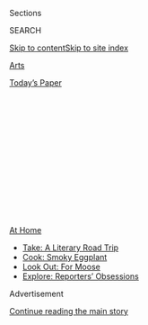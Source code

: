 <div id="app">

<div>

<div>

<div>

<div class="NYTAppHideMasthead css-1q2w90k e1suatyy0">

<div class="section css-ui9rw0 e1suatyy2">

<div class="css-eph4ug er09x8g0">

<div class="css-6n7j50">

</div>

<span class="css-1dv1kvn">Sections</span>

<div class="css-10488qs">

<span class="css-1dv1kvn">SEARCH</span>

</div>

[Skip to content](#site-content)[Skip to site
index](#site-index)

</div>

<div id="masthead-section-label" class="css-1wr3we4 eaxe0e00">

[Arts](https://www.nytimes.com/section/arts)

</div>

<div class="css-10698na e1huz5gh0">

</div>

</div>

<div id="masthead-bar-one" class="section hasLinks css-15hmgas e1csuq9d3">

<div class="css-uqyvli e1csuq9d0">

</div>

<div class="css-1uqjmks e1csuq9d1">

</div>

<div class="css-9e9ivx">

[](https://myaccount.nytimes.com/auth/login?response_type=cookie&client_id=vi)

</div>

<div class="css-1bvtpon e1csuq9d2">

[Today’s
Paper](https://www.nytimes.com/section/todayspaper)

</div>

</div>

</div>

</div>

<div data-aria-hidden="false">

<div id="site-content" data-role="main">

<div>

<div class="css-1aor85t" style="opacity:0.000000001;z-index:-1;visibility:hidden">

<div class="css-1hqnpie">

<div class="css-epjblv">

<span class="css-17xtcya">[Arts](/section/arts)</span><span class="css-x15j1o">|</span><span class="css-fwqvlz">7
Things to Do This
Weekend</span>

</div>

<div class="css-k008qs">

<div class="css-1iwv8en">

<span class="css-18z7m18"></span>

<div>

</div>

</div>

<span class="css-1n6z4y">https://nyti.ms/3ffPijF</span>

<div class="css-1705lsu">

<div class="css-4xjgmj">

<div class="css-4skfbu" data-role="toolbar" data-aria-label="Social Media Share buttons, Save button, and Comments Panel with current comment count" data-testid="share-tools">

  - 
  - 
  - 
  - 
    
    <div class="css-6n7j50">
    
    </div>

  - 

</div>

</div>

</div>

</div>

</div>

</div>

<div id="NYT_TOP_BANNER_REGION" class="css-13pd83m">

<div>

<div id="maps-athome-menu" class="section interactive-content interactive-size-medium css-1edisqu">

<div class="css-17ih8de interactive-body">

<div class="at-home-nav__innerContainer">

<div class="at-home-nav__title">

[At
Home](https://www.nytimes.com/spotlight/at-home?action=click&pgtype=Article&state=default&region=TOP_BANNER&context=at_home_menu)

</div>

  - [Take: A Literary Road
    Trip](https://www.nytimes.com/2020/07/28/books/time-for-a-literary-road-trip.html?action=click&pgtype=Article&state=default&region=TOP_BANNER&context=at_home_menu)
  - [Cook: Smoky
    Eggplant](https://www.nytimes.com/2020/07/29/magazine/bored-with-your-home-cooking-some-smoky-eggplant-will-fix-that.html?action=click&pgtype=Article&state=default&region=TOP_BANNER&context=at_home_menu)
  - [Look Out: For
    Moose](https://www.nytimes.com/2020/07/27/travel/moose-michigan-isle-royale.html?action=click&pgtype=Article&state=default&region=TOP_BANNER&context=at_home_menu)
  - [Explore: Reporters’
    Obsessions](https://www.nytimes.com/interactive/2020/at-home/even-more-reporters-editors-diaries-lists-recommendations.html?action=click&pgtype=Article&state=default&region=TOP_BANNER&context=at_home_menu)

</div>

</div>

</div>

</div>

</div>

<div id="top-wrapper" class="css-1sy8kpn">

<div id="top-slug" class="css-l9onyx">

Advertisement

</div>

[Continue reading the main
story](#after-top)

<div class="ad top-wrapper" style="text-align:center;height:100%;display:block;min-height:250px">

<div id="top" class="place-ad" data-position="top" data-size-key="top">

</div>

</div>

<div id="after-top">

</div>

</div>

<div>

<div id="sponsor-wrapper" class="css-1hyfx7x">

<div id="sponsor-slug" class="css-19vbshk">

Supported by

</div>

[Continue reading the main
story](#after-sponsor)

<div id="sponsor" class="ad sponsor-wrapper" style="text-align:center;height:100%;display:block">

</div>

<div id="after-sponsor">

</div>

</div>

<div class="css-186x18t">

Weekend Roundup

</div>

<div class="css-1vkm6nb ehdk2mb0">

# 7 Things to Do This Weekend

</div>

How can you get your cultural fix when many arts institutions remain
closed? Our writers offer suggestions for what to listen to and watch.

<div class="css-bn0qp euiyums0">

July 30,
2020

<div class="css-4xjgmj">

<div class="css-d8bdto" data-role="toolbar" data-aria-label="Social Media Share buttons, Save button, and Comments Panel with current comment count" data-testid="share-tools">

  - 
  - 
  - 
  - 
    
    <div class="css-6n7j50">
    
    </div>

  - 

</div>

</div>

</div>

</div>

<div class="section meteredContent css-1r7ky0e" name="articleBody" itemprop="articleBody">

<div class="css-1fanzo5 StoryBodyCompanionColumn">

<div class="css-53u6y8">

Pop MUSIC

## Queen Bey Unveils ‘Black Is King’

</div>

</div>

<div class="css-79elbk" data-testid="photoviewer-wrapper">

<div class="css-z3e15g" data-testid="photoviewer-wrapper-hidden">

</div>

<div class="css-1a48zt4 ehw59r15" data-testid="photoviewer-children">

![<span class="css-16f3y1r e13ogyst0" data-aria-hidden="true">Beyoncé in
a scene from “Black Is King,” her latest visual album. It debuts Friday
on
Disney+.</span><span class="css-cnj6d5 e1z0qqy90" itemprop="copyrightHolder"><span class="css-1ly73wi e1tej78p0">Credit...</span><span>Travis
Matthews</span></span>](https://static01.nyt.com/images/2020/07/30/arts/30wkd-arts-roundup-pop/merlin_175066431_37817126-f8c9-4f9b-a5ee-e748d85b1972-articleLarge.jpg?quality=75&auto=webp&disable=upscale)

</div>

</div>

<div class="css-1fanzo5 StoryBodyCompanionColumn">

<div class="css-53u6y8">

Madonna beat Beyoncé to the title “Queen of Pop,” but Beyoncé’s more
open-ended honorific, “Queen Bey,” turned out to be quite fitting: These
days, she hardly limits herself to just the one medium. Since 2013’s
self-titled LP, her albums have been cinematic feats as much as musical
events. Her latest opus, due out on Friday, is [“Black Is
King,”](https://disneyplusoriginals.disney.com/movie/black-is-king) a
visual corollary to last year’s album, [“The Lion King: The
Gift”](https://www.youtube.com/watch?v=XnDdyeOaXy0&list=OLAK5uy_nkj8U4dj1uSMUhZsAp0R3TpYH0xWvbcPc)
— itself a companion to Disney’s [blockbuster
remake](https://www.nytimes.com/2019/07/11/movies/the-lion-king-review.html)
of the 1994 animated classic.

A new chapter in her ongoing project of foregrounding Black experience
in her work, the film represents the collaborative efforts of more than
a dozen co-directors, including the Ghanaian filmmaker Blitz Bazawule
([“The Burial of
Kojo”](https://www.nytimes.com/2019/03/28/movies/the-burial-of-kojo-review.html))
and Ibra Ake, Donald Glover’s longtime creative collaborator. And like
the album that inspired it, “Black Is King” boasts an all-star cast that
includes Naomi Campbell, Lupita Nyong’o, Kelly Rowland, Pharrell
Williams and Jay-Z.

“Black Is King” premieres on Disney+ as part of an exclusive
distribution deal that will bring the film to many countries in Africa.
The combined might of three cultural juggernauts — Beyoncé, Disney and
its leonine (and most profitable) franchise — should make for a truly
spectacular global celebration of “the breadth and beauty of Black
ancestry,” to borrow Beyoncé’s
[words](https://www.instagram.com/p/CCAMxfrHjAL/).  
*OLIVIA HORN*

</div>

</div>

<div class="css-1fanzo5 StoryBodyCompanionColumn">

<div class="css-53u6y8">

Art &
Museums

## Quilts With Stories to Tell

</div>

</div>

<div class="css-79elbk" data-testid="photoviewer-wrapper">

<div class="css-z3e15g" data-testid="photoviewer-wrapper-hidden">

</div>

<div class="css-1a48zt4 ehw59r15" data-testid="photoviewer-children">

<div class="css-1xdhyk6 erfvjey0">

<span class="css-1ly73wi e1tej78p0">Image</span>

<div class="css-zjzyr8">

<div data-testid="lazyimage-container" style="height:604.4888888888889px">

</div>

</div>

</div>

<span class="css-16f3y1r e13ogyst0" data-aria-hidden="true">Bisa
Butler’s “Broom Jumpers” (2019), on view at the Katonah Museum of Art
until Oct.
4.</span><span class="css-cnj6d5 e1z0qqy90" itemprop="copyrightHolder"><span class="css-1ly73wi e1tej78p0">Credit...</span><span>Mount
Holyoke College Art Museum</span></span>

</div>

</div>

<div class="css-1fanzo5 StoryBodyCompanionColumn">

<div class="css-53u6y8">

Bisa Butler’s work originates from the idea of absence. The subjects for
her quilts tend to be anonymous, sometimes given little more than a
designation of “Negro,” which is the search term she plugged into one of
the Library of Congress’s photographic databases to find some of her
source material.

Fusing figuration with collage for the pieces in her current exhibition
at the Katonah Museum of Art, [“Bisa Butler:
Portraits,”](http://www.katonahmuseum.org/exhibitions/) she used
vividly patterned African fabrics to create large-scale images of Black
people, reconstructing their stories and seemingly riffing on a Black
tradition of oral histories that take shape through their retelling. Her
work evokes the poignant, generations-old legacy of quilting in the
Black community, made famous by the [women of Gee’s
Bend](https://www.soulsgrowndeep.org/gees-bend-quiltmakers).

The [Katonah Museum of Art](http://www.katonahmuseum.org/), about 45
miles north of New York City, has reopened, so you can see the show in
person through Oct. 4, or you can visit the museum’s website, whose
offerings include a virtual walk-through of the galleries. [On Sunday
at 4
p.m.](http://www.katonahmuseum.org/programs-and-events/BisaButler-Virtual-BisaButler-LiveInConversation/)
Eastern time, Butler will talk with the museum’s executive director,
Michael Gitlitz, in a Zoom session available to the public for $5; the
proceeds will benefit Black Lives Matter. The discussion will focus on
her works and their influences — those who have names, and the many
others who do not.  
*MELISSA
SMITH*

Theater

## Soundwalking Through the Graveyard

</div>

</div>

<div class="css-79elbk" data-testid="photoviewer-wrapper">

<div class="css-z3e15g" data-testid="photoviewer-wrapper-hidden">

</div>

<div class="css-1a48zt4 ehw59r15" data-testid="photoviewer-children">

<div class="css-1xdhyk6 erfvjey0">

<span class="css-1ly73wi e1tej78p0">Image</span>

<div class="css-zjzyr8">

<div data-testid="lazyimage-container" style="height:257.77777777777777px">

</div>

</div>

</div>

<span class="css-16f3y1r e13ogyst0" data-aria-hidden="true">Gelsey Bell
and Joseph White’s immersive audio project “Cairns” takes you on a tour
of Green-Wood
Cemetery.</span><span class="css-cnj6d5 e1z0qqy90" itemprop="copyrightHolder"><span class="css-1ly73wi e1tej78p0">Credit...</span><span>Sarah
Blesener for The New York Times</span></span>

</div>

</div>

<div class="css-1fanzo5 StoryBodyCompanionColumn">

<div class="css-53u6y8">

For many Brooklynites, Green-Wood Cemetery has emerged as a welcome
oasis over the past few months; the setting, free of exercise
enthusiasts, offers breathing space and quiet. Now, Gelsey Bell and
Joseph White’s immersive audio project “Cairns” will take visitors on a
self-guided tour that not only respects the cemetery’s tranquillity but
also preserves social distancing.

</div>

</div>

<div class="css-1fanzo5 StoryBodyCompanionColumn">

<div class="css-53u6y8">

Bell wrote and narrated the track, and composed the music with White.
Her involvement makes “Cairns” particularly intriguing: In recent years,
she has emerged as one of New York’s most adventurous musicians, leading
visitors through the Museum of Modern Art’s Fluxus sound collection one
day and appearing in the Dave Malloy musicals “Natasha, Pierre & the
Great Comet of 1812” and “Ghost Quartet” the next.

You can download “Cairns” (available for $7 starting Friday) from
[Bell’s Bandcamp page](https://gelseybell.bandcamp.com/album/cairns)
and the website of the performing arts center
[HERE](http://here.org/events/), which commissioned the piece. Then head
to Green-Wood’s Sunset Park entrance, on Fourth Avenue and 35th Street,
and amble along as directed. Expect to drop by some of Green-Wood’s
notable, if undersung, views and burial sites, including those of the
19th-century Native American performer Do-Hum-Me and Susan S. McKinney
Steward, New York’s first Black female doctor.

Not near Green-Wood? You can listen from home and be transported.  
*ELISABETH
VINCENTELLI*

Dance

## Candid Talk on Cunningham’s Company

</div>

</div>

<div class="css-79elbk" data-testid="photoviewer-wrapper">

<div class="css-z3e15g" data-testid="photoviewer-wrapper-hidden">

</div>

<div class="css-1a48zt4 ehw59r15" data-testid="photoviewer-children">

<div class="css-1xdhyk6 erfvjey0">

<span class="css-1ly73wi e1tej78p0">Image</span>

<div class="css-zjzyr8">

<div data-testid="lazyimage-container" style="height:389.8888888888889px">

</div>

</div>

</div>

<span class="css-16f3y1r e13ogyst0" data-aria-hidden="true">Rashaun
Mitchell performing Merce Cunningham’s “Antic Meet” in
2011. </span><span class="css-cnj6d5 e1z0qqy90" itemprop="copyrightHolder"><span class="css-1ly73wi e1tej78p0">Credit...</span><span>Andrea
Mohin/The New York Times</span></span>

</div>

</div>

<div class="css-1fanzo5 StoryBodyCompanionColumn">

<div class="css-53u6y8">

The weekly podcast [“Dance and Stuff,”](https://www.danceandstuff.com/)
hosted by the artists [Jack Ferver and Reid
Bartelme](https://www.nytimes.com/2020/05/05/arts/dance/reid-bartelme-jack-ferver-podcast.html),
is full of spirited conversation with performers, choreographers and
others working in dance. But a recent pair of episodes struck a deeper
chord.

A few weeks ago, Ferver and Bartelme released a two-part interview with
three of the four Black dancers ever to join the Merce Cunningham Dance
Company in that institution’s nearly 60 years: Gus Solomons Jr., Michael
Cole and Rashaun Mitchell. (The fourth, [Ulysses
Dove](https://charlierose.com/videos/15779), died in 1996.)

In [the first
part](https://anchor.fm/danceandstuff/episodes/Episode-159-With-Gus-Solomons--Jr---Michael-Cole--and-Rashaun-Mitchell-eg322s),
the dancers share their personal stories of discovering and pursuing
Cunningham’s work. In [the
second](https://anchor.fm/danceandstuff/episodes/Episode-160-Dancing-for-Merce-Cunningham-eg7ed4),
they speak in greater depth about being the only Black company member at
a given time (their tenures never overlapped) and the broader
implications of the company’s whiteness.

</div>

</div>

<div class="css-1fanzo5 StoryBodyCompanionColumn">

<div class="css-53u6y8">

The candid, cross-generational dialogue sheds light on dimensions of
Cunningham’s legacy too rarely discussed on the record. And it’s easy to
complement these podcasts with videos. A few places to start: Learn more
about Solomons in the web series “Mondays With Merce” (he’s featured in
[Episode 14](https://www.youtube.com/watch?v=_rRKRX0U6NA)); see Cole in
[“Beach Birds for
Camera,”](https://dancecapsules.mercecunningham.org/overview.cfm?capid=46030)
accessible through the Dance Capsules section of mercecunningam.org; and
watch
[“Tesseract,”](https://www.ontheboards.tv/performances/tesseract-o)
Mitchell’s collaboration with Silas Riener and Charles Atlas, at
OntheBoards.tv.  
*SIOBHAN
BURKE*

KIDS

## Standing Up to Prejudice

</div>

</div>

<div class="css-79elbk" data-testid="photoviewer-wrapper">

<div class="css-z3e15g" data-testid="photoviewer-wrapper-hidden">

</div>

<div class="css-1a48zt4 ehw59r15" data-testid="photoviewer-children">

<div class="css-1xdhyk6 erfvjey0">

<span class="css-1ly73wi e1tej78p0">Image</span>

<div class="css-zjzyr8">

<div data-testid="lazyimage-container" style="height:216.5333333333333px">

</div>

</div>

</div>

<span class="css-16f3y1r e13ogyst0" data-aria-hidden="true">Davied
Morales, center, as Jelani in “A Kids Play About Racism,” with,
clockwise from bottom left, Isaiah Christopher-Lord Harris, Regan Sims,
Moses Goods, Jessenia Ingram, Rapheal Hamilton and Angel
Adedokun.</span><span class="css-cnj6d5 e1z0qqy90" itemprop="copyrightHolder"><span class="css-1ly73wi e1tej78p0">Credit...</span><span>Bay
Area Children's Theater</span></span>

</div>

</div>

<div class="css-1fanzo5 StoryBodyCompanionColumn">

<div class="css-53u6y8">

Of all the difficult subjects to explain to children, racism is one of
the hardest and most relevant.

Last year, Jelani Memory, a biracial author and father, took on the task
with [“A Kids Book About
Racism,”](https://akidsbookabout.com/products/a-kids-book-about-racism)
which incorporates his own experiences. Now [Khalia
Davis](https://khaliadavis.com/) has adapted [his
text](https://www.youtube.com/watch?v=LnaltG5N8nE) into a half-hour
virtual theater production, [“A Kids Play About
Racism,”](https://www.akidsplayabout.org/) which will be free all
weekend on [Broadway on
Demand](https://www.broadwayondemand.com/series/teJ66dfuOEak-a-kids-play-about-racism).

“We cast an actor who is also biracial to play Jelani at 10 years old,”
said Davis, who directed the show as well. That performer is [Davied
Morales](https://www.youtube.com/watch?v=gWPOrq7qt_g), who wrote the
raps it includes. ([Justin Ellington](http://www.justinellington.com/)
composed the music.) “I wanted to expand the world of the book, so he
had someone to respond to,” Davis said of the Jelani character, who is
surrounded by players enacting his memories and emotions.

Produced by 41 companies in the organization [Theater for Young
Audiences/USA](http://www.tyausa.org/), the show and accompanying
educational videos will be streamable from midnight on Friday to
midnight on Sunday Eastern time. (Davis hopes to make the presentation
permanently available online.) Families can also register for related
[Zoom theater workshops](https://www.akidsplayabout.org/more) on
Saturday and Sunday at 1 and 3 p.m.

</div>

</div>

<div class="css-1fanzo5 StoryBodyCompanionColumn">

<div class="css-53u6y8">

The play, Davis added, helps children of any background understand not
only racism, but also how to “do something about it.”  
*LAUREL GRAEBER*

Classical
Music

## Minimalism Meets Dream Pop

</div>

</div>

<div class="css-79elbk" data-testid="photoviewer-wrapper">

<div class="css-z3e15g" data-testid="photoviewer-wrapper-hidden">

</div>

<div class="css-1a48zt4 ehw59r15" data-testid="photoviewer-children">

<div class="css-1xdhyk6 erfvjey0">

<span class="css-1ly73wi e1tej78p0">Image</span>

<div class="css-zjzyr8">

<div data-testid="lazyimage-container" style="height:337.6888888888889px">

</div>

</div>

</div>

<span class="css-16f3y1r e13ogyst0" data-aria-hidden="true">Molly Joyce
released her debut full-length solo album, “Breaking and Entering,” in
June.</span><span class="css-cnj6d5 e1z0qqy90" itemprop="copyrightHolder"><span class="css-1ly73wi e1tej78p0">Credit...</span><span>Shervin
Lainez</span></span>

</div>

</div>

<div class="css-1fanzo5 StoryBodyCompanionColumn">

<div class="css-53u6y8">

After a car accident nearly resulted in the amputation of her left hand
at age 7, Molly Joyce spent years in search of an instrument that would
fit her body.

When the composer, who has written for [virtuosos like Vicky
Chow](https://vickychow.bandcamp.com/track/rave-composed-by-molly-joyce),
started working with vintage toy organs, she quickly perceived the
opportunities they offered her as a performer. (The buttons on a toy
organ’s left side permit a musician to play a chord with one finger
while navigating traditional keys with another hand on its right side.)

In [a 2017 TEDx Talk](https://www.youtube.com/watch?v=HcIavUYjRzg),
Joyce described how composing on this instrument allowed for a creative
process that could move beyond the binary of ability and disability.
Proof of her breakthrough is abundant throughout [“Breaking and
Entering,”](https://mollyjoyce.bandcamp.com/album/breaking-and-entering)
the musician’s debut full-length solo album. In a phone interview before
the recording’s release in June, Joyce cited not only early minimalists
like Steve Reich and Philip Glass as stylistic touchstones, but also
artists like the Cocteau Twins, Beach House and My Brightest Diamond.

Aside from her appreciation for “less vibrato, very on-pitch” singing,
Joyce noted her taste for enveloping production styles that come across
as a “wash” of sound. All those affections can be heard on the album’s
opening track, [“Body and
Being,”](https://mollyjoyce.bandcamp.com/track/body-and-being) in
which sustained chords, MIDI tones and her dream-pop vocals work
together to produce an airy, liberating sensation.  
*SETH COLTER
WALLS*

</div>

</div>

<div class="css-1fanzo5 StoryBodyCompanionColumn">

<div class="css-53u6y8">

Comedy

## A Special That Should Have Been a Contender

</div>

</div>

<div class="css-79elbk" data-testid="photoviewer-wrapper">

<div class="css-z3e15g" data-testid="photoviewer-wrapper-hidden">

</div>

<div class="css-1a48zt4 ehw59r15" data-testid="photoviewer-children">

<div class="css-1xdhyk6 erfvjey0">

<span class="css-1ly73wi e1tej78p0">Image</span>

<div class="css-zjzyr8">

<div data-testid="lazyimage-container" style="height:257.77777777777777px">

</div>

</div>

</div>

<span class="css-16f3y1r e13ogyst0" data-aria-hidden="true">Gary Gulman
in his 2019 HBO special, “The Great
Depresh.”</span><span class="css-cnj6d5 e1z0qqy90" itemprop="copyrightHolder"><span class="css-1ly73wi e1tej78p0">Credit...</span><span>Craig
Blankenhorn/HBO</span></span>

</div>

</div>

<div class="css-1fanzo5 StoryBodyCompanionColumn">

<div class="css-53u6y8">

Far be it for me to quibble with Emmy voters, but quibble I shall,
because [Gary Gulman](https://garygulman.com/), perhaps the best comedy
writer in America, put out a special in the past year that’s both
heartfelt and hilarious, with inimitable diction holding it together,
and yet the show failed to receive a nomination.

“Quibble” is one of many words Gulman employs with such unequivocal
specificity in his 2019 HBO special, [“The Great
Depresh,”](https://www.hbo.com/specials/gary-gulman-the-great-depresh)
which features his stand-up at Roulette in Brooklyn, along with his
conversations with stand-up colleagues at the Comedy Cellar and sessions
with his psychiatrist and his wife, Sadé, at Weill Cornell Medicine.
Cameras even follow Gulman back to his mother’s house outside of Boston
to revisit his childhood. Over the course of 70-plus minutes, Gulman
demonstrates that comedians can struggle with depression without
becoming sad clowns, and that if he could find help, so can you.

That he manages to do so while accentuating his punch lines with precise
vocabulary sets him apart. In one of the special’s early bits, he
describes his experience at drinking fountains in elementary school as
“fraught” and “perilous” for a “precocious” kid trying to get his full
“quench” from the “iron spout” without a smack from “the cretin” behind
him.

You can relish Gulman’s wordplay in “The Great Depresh” on HBO Max.  
*SEAN L. McCARTHY*

</div>

</div>

<div>

</div>

</div>

<div>

</div>

<div>

</div>

<div>

</div>

<div>

<div id="bottom-wrapper" class="css-1ede5it">

<div id="bottom-slug" class="css-l9onyx">

Advertisement

</div>

[Continue reading the main
story](#after-bottom)

<div id="bottom" class="ad bottom-wrapper" style="text-align:center;height:100%;display:block;min-height:90px">

</div>

<div id="after-bottom">

</div>

</div>

</div>

</div>

</div>

## Site Index

<div>

</div>

## Site Information Navigation

  - [© <span>2020</span> <span>The New York Times
    Company</span>](https://help.nytimes.com/hc/en-us/articles/115014792127-Copyright-notice)

<!-- end list -->

  - [NYTCo](https://www.nytco.com/)
  - [Contact
    Us](https://help.nytimes.com/hc/en-us/articles/115015385887-Contact-Us)
  - [Work with us](https://www.nytco.com/careers/)
  - [Advertise](https://nytmediakit.com/)
  - [T Brand Studio](http://www.tbrandstudio.com/)
  - [Your Ad
    Choices](https://www.nytimes.com/privacy/cookie-policy#how-do-i-manage-trackers)
  - [Privacy](https://www.nytimes.com/privacy)
  - [Terms of
    Service](https://help.nytimes.com/hc/en-us/articles/115014893428-Terms-of-service)
  - [Terms of
    Sale](https://help.nytimes.com/hc/en-us/articles/115014893968-Terms-of-sale)
  - [Site
    Map](https://spiderbites.nytimes.com)
  - [Help](https://help.nytimes.com/hc/en-us)
  - [Subscriptions](https://www.nytimes.com/subscription?campaignId=37WXW)

</div>

</div>

</div>

</div>
